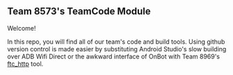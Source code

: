 ## Team 8573's TeamCode Module

Welcome!

In this repo, you will find all of our team's code and build toolѕ. Using github
version control is made easier by substituting Android Studio's slow building
over ADB Wifi Direct or the awkward interface of OnBot with Team 8969's [ftc_http](https://github.com/TheLostLambda/ftc_http)
tool.
